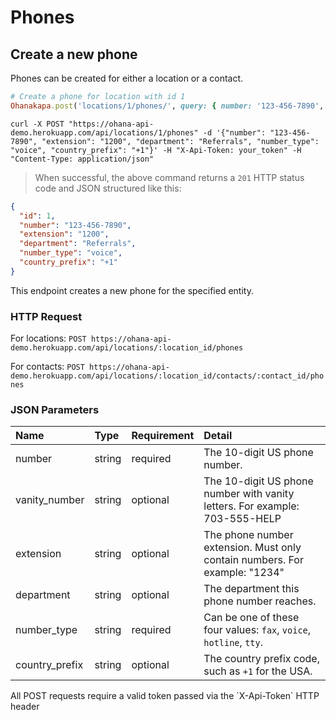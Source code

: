 # Phones

## Create a new phone

Phones can be created for either a location or a contact.

```ruby
# Create a phone for location with id 1
Ohanakapa.post('locations/1/phones/', query: { number: '123-456-7890', extension: '1200', department: 'Referrals',  number_type: 'voice', country_prefix: '+1' })
```

```shell
curl -X POST "https://ohana-api-demo.herokuapp.com/api/locations/1/phones" -d '{"number": "123-456-7890", "extension": "1200", "department": "Referrals", "number_type": "voice", "country_prefix": "+1"}' -H "X-Api-Token: your_token" -H "Content-Type: application/json"
```

> When successful, the above command returns a `201` HTTP status code and JSON
> structured like this:

```json
{
  "id": 1,
  "number": "123-456-7890",
  "extension": "1200",
  "department": "Referrals",
  "number_type": "voice",
  "country_prefix": "+1"
}
```

This endpoint creates a new phone for the specified entity.

### HTTP Request

For locations:
`POST https://ohana-api-demo.herokuapp.com/api/locations/:location_id/phones`

For contacts:
`POST https://ohana-api-demo.herokuapp.com/api/locations/:location_id/contacts/:contact_id/phones`

### JSON Parameters

| Name | Type | Requirement | Detail |
|:-----|:-----|:---------|:-------|
| number | string | required | The 10-digit US phone number. |
| vanity_number | string | optional | The 10-digit US phone number with vanity letters. For example: 703-555-HELP |
| extension | string | optional | The phone number extension. Must only contain numbers. For example: "1234" |
| department | string | optional | The department this phone number reaches. |
| number_type | string | required | Can be one of these four values: `fax`, `voice`, `hotline`, `tty`. |
| country_prefix | string | optional | The country prefix code, such as `+1` for the USA. |

<aside class="warning">All POST requests require a valid token passed via the
`X-Api-Token` HTTP header</aside>
